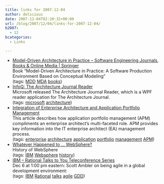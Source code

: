 ```yaml
---
title: links for 2007-12-04
author: delicious
date: 2007-12-04T02:20:32+00:00
url: /blog/2007/12/04/links-for-2007-12-04/
b2007:
  - 12
bcategories:
  - Links

---
```

  * <div>
      <a href="http://www.springer.com/east/home/generic/search/results?SGWID=5-40109-22-173734213-0">Model-Driven Architecture in Practice &#8211; Software Engineering Journals, Books & Online Media | Springer</a>
    </div>
    
    <div>
      Book &#8220;Model-Driven Architecture in Practice: A Software Production Environment Based on Conceptual Modeling&#8221;
    </div>
    
    <div>
      (tags: <a href="http://del.icio.us/frodenas/MDD">MDD</a> <a href="http://del.icio.us/frodenas/MDA">MDA</a> <a href="http://del.icio.us/frodenas/books">books</a>)
    </div>

  * <div>
      <a href="http://www.infoq.com/news/2007/11/aj-reader">InfoQ: The Architecture Journal Reader</a>
    </div>
    
    <div>
      Microsoft released The Architecture Journal Reader, which is a WPF reader application for The Architecture Journal.
    </div>
    
    <div>
      (tags: <a href="http://del.icio.us/frodenas/microsoft">microsoft</a> <a href="http://del.icio.us/frodenas/architecture">architecture</a>)
    </div>

  * <div>
      <a href="http://msdn2.microsoft.com/en-us/library/bb896054.aspx">Integration of Enterprise Architecture and Application Portfolio Management</a>
    </div>
    
    <div>
      This article describes how application portfolio management (APM) compliments an enterprise architect’s multi-faceted role. APM provides key information into the IT enterprise architect (EA) management process.
    </div>
    
    <div>
      (tags: <a href="http://del.icio.us/frodenas/enterprise">enterprise</a> <a href="http://del.icio.us/frodenas/architecture">architecture</a> <a href="http://del.icio.us/frodenas/application">application</a> <a href="http://del.icio.us/frodenas/portfolio">portfolio</a> <a href="http://del.icio.us/frodenas/management">management</a> <a href="http://del.icio.us/frodenas/APM">APM</a>)
    </div>

  * <div>
      <a href="http://www.serverwatch.com/trends/article.php/3713471">Whatever Happened to &#8230; WebSphere?</a>
    </div>
    
    <div>
      History of WebSphere
    </div>
    
    <div>
      (tags: <a href="http://del.icio.us/frodenas/IBM">IBM</a> <a href="http://del.icio.us/frodenas/Websphere">Websphere</a> <a href="http://del.icio.us/frodenas/history">history</a>)
    </div>

  * <div>
      <a href="http://www-306.ibm.com/software/rational/talks/">IBM – Rational Talks to You Teleconference Series</a>
    </div>
    
    <div>
      Dec 6 at 1:00 pm eastern: Scott Ambler on being agile in a global development environment:
    </div>
    
    <div>
      (tags: <a href="http://del.icio.us/frodenas/IBM">IBM</a> <a href="http://del.icio.us/frodenas/Rational">Rational</a> <a href="http://del.icio.us/frodenas/talks">talks</a> <a href="http://del.icio.us/frodenas/agile">agile</a> <a href="http://del.icio.us/frodenas/GDD">GDD</a>)
    </div>